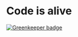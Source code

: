 # Code is alive

[![Greenkeeper badge](https://badges.greenkeeper.io/albinotonnina/apps-are-real-people.svg)](https://greenkeeper.io/)